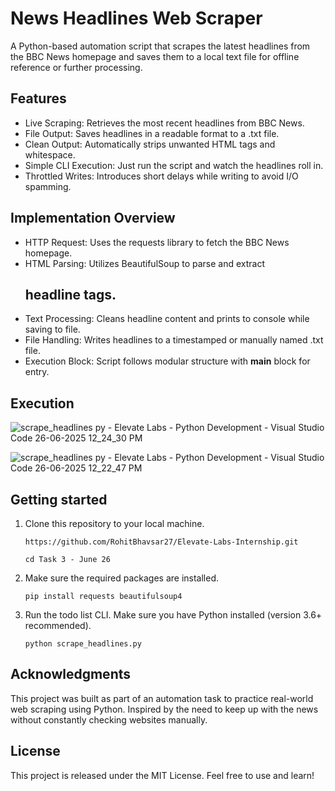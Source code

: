 # News Headlines Web Scraper
A Python-based automation script that scrapes the latest headlines from the BBC News homepage and saves them to a local text file for offline reference or further processing.

## Features
- Live Scraping: Retrieves the most recent headlines from BBC News.
- File Output: Saves headlines in a readable format to a .txt file.
- Clean Output: Automatically strips unwanted HTML tags and whitespace.
- Simple CLI Execution: Just run the script and watch the headlines roll in.
- Throttled Writes: Introduces short delays while writing to avoid I/O spamming.

## Implementation Overview
- HTTP Request: Uses the requests library to fetch the BBC News homepage.
- HTML Parsing: Utilizes BeautifulSoup to parse and extract <h2> headline tags.
- Text Processing: Cleans headline content and prints to console while saving to file.
- File Handling: Writes headlines to a timestamped or manually named .txt file.
- Execution Block: Script follows modular structure with __main__ block for entry.

## Execution
![scrape_headlines py - Elevate Labs - Python Development - Visual Studio Code 26-06-2025 12_24_30 PM](https://github.com/user-attachments/assets/4ae4c859-18ed-4182-bd3c-b9a4468f35f5)

![scrape_headlines py - Elevate Labs - Python Development - Visual Studio Code 26-06-2025 12_22_47 PM](https://github.com/user-attachments/assets/24c911fe-b51a-4c1d-8e4b-d494c0d74fdb)


## Getting started
1. Clone this repository to your local machine.

   ```https://github.com/RohitBhavsar27/Elevate-Labs-Internship.git```

   ```cd Task 3 - June 26```


2. Make sure the required packages are installed.

   ```pip install requests beautifulsoup4```


4. Run the todo list CLI.
   Make sure you have Python installed (version 3.6+ recommended).

   ```python scrape_headlines.py```

## Acknowledgments
This project was built as part of an automation task to practice real-world web scraping using Python. Inspired by the need to keep up with the news without constantly checking websites manually.

## License
This project is released under the MIT License. Feel free to use and learn!

